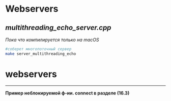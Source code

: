 # Webservers

## ***multithreading_echo_server.cpp***
_Пока что компилируется только на macOS_
```sh
#соберет многопоточный сервер
make server_multithreading_echo
```

<!-- ## ***data_time_server.cpp***
```sh
#соберет сервер на одном потоке
make server_multithreading_echo
``` -->
# webservers
---
__Пример неблокируемой ф-ии. connect в разделе (16.3)__


